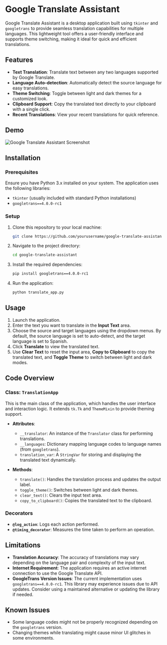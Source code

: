 # Google Translate Assistant

Google Translate Assistant is a desktop application built using `tkinter` and `googletrans` to provide seamless translation capabilities for multiple languages. This lightweight tool offers a user-friendly interface and supports theme switching, making it ideal for quick and efficient translations.

## Features

- **Text Translation**: Translate text between any two languages supported by Google Translate.
- **Language Auto-detection**: Automatically detect the source language for easy translations.
- **Theme Switching**: Toggle between light and dark themes for a customized look.
- **Clipboard Support**: Copy the translated text directly to your clipboard with a single click.
- **Recent Translations**: View your recent translations for quick reference.

## Demo

![Google Translate Assistant Screenshot](screenshot.png)

## Installation

### Prerequisites

Ensure you have Python 3.x installed on your system. The application uses the following libraries:

- `tkinter` (usually included with standard Python installations)
- `googletrans==4.0.0-rc1`
  
### Setup

1. Clone this repository to your local machine:

    ```bash
    git clone https://github.com/yourusername/google-translate-assistant.git
    ```

2. Navigate to the project directory:

    ```bash
    cd google-translate-assistant
    ```

3. Install the required dependencies:

    ```bash
    pip install googletrans==4.0.0-rc1
    ```

4. Run the application:

    ```bash
    python translate_app.py
    ```

## Usage

1. Launch the application.
2. Enter the text you want to translate in the **Input Text** area.
3. Choose the source and target languages using the dropdown menus. By default, the source language is set to auto-detect, and the target language is set to Spanish.
4. Click **Translate** to view the translated text.
5. Use **Clear Text** to reset the input area, **Copy to Clipboard** to copy the translated text, and **Toggle Theme** to switch between light and dark modes.

## Code Overview

### Class: `TranslationApp`

This is the main class of the application, which handles the user interface and interaction logic. It extends `tk.Tk` and `ThemeMixin` to provide theming support.

- **Attributes**:
  - `__translator`: An instance of the `Translator` class for performing translations.
  - `__languages`: Dictionary mapping language codes to language names (from `googletrans`).
  - `translation_var`: A `StringVar` for storing and displaying the translated text dynamically.

- **Methods**:
  - `translate()`: Handles the translation process and updates the output label.
  - `toggle_theme()`: Switches between light and dark themes.
  - `clear_text()`: Clears the input text area.
  - `copy_to_clipboard()`: Copies the translated text to the clipboard.

### Decorators
- **`@log_action`**: Logs each action performed.
- **`@timing_decorator`**: Measures the time taken to perform an operation.
  
## Limitations

- **Translation Accuracy**: The accuracy of translations may vary depending on the language pair and complexity of the input text.
- **Internet Requirement**: The application requires an active internet connection to use the Google Translate API.
- **GoogleTrans Version Issues**: The current implementation uses `googletrans==4.0.0-rc1`. This library may experience issues due to API updates. Consider using a maintained alternative or updating the library if needed.

## Known Issues

- Some language codes might not be properly recognized depending on the `googletrans` version.
- Changing themes while translating might cause minor UI glitches in some environments.

